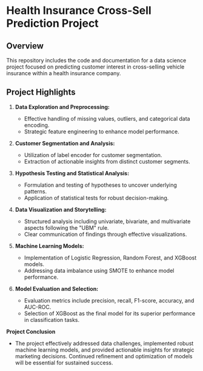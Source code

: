 # Health Insurance Cross-Sell Prediction Project

## **Overview**
This repository includes the code and documentation for a data science project focused on predicting customer interest in cross-selling vehicle insurance within a health insurance company.

## **Project Highlights**

1. **Data Exploration and Preprocessing:**
   - Effective handling of missing values, outliers, and categorical data encoding.
   - Strategic feature engineering to enhance model performance.

2. **Customer Segmentation and Analysis:**
   - Utilization of label encoder for customer segmentation.
   - Extraction of actionable insights from distinct customer segments.

3. **Hypothesis Testing and Statistical Analysis:**
   - Formulation and testing of hypotheses to uncover underlying patterns.
   - Application of statistical tests for robust decision-making.

4. **Data Visualization and Storytelling:**
   - Structured analysis including univariate, bivariate, and multivariate aspects following the "UBM" rule.
   - Clear communication of findings through effective visualizations.

5. **Machine Learning Models:**
   - Implementation of Logistic Regression, Random Forest, and XGBoost models.
   - Addressing data imbalance using SMOTE to enhance model performance.

6. **Model Evaluation and Selection:**
   - Evaluation metrics include precision, recall, F1-score, accuracy, and AUC-ROC.
   - Selection of XGBoost as the final model for its superior performance in classification tasks.


**Project Conclusion**
   - The project effectively addressed data challenges, implemented robust machine learning models, and provided actionable insights for strategic marketing decisions. Continued refinement and optimization of models will be essential for sustained success.
